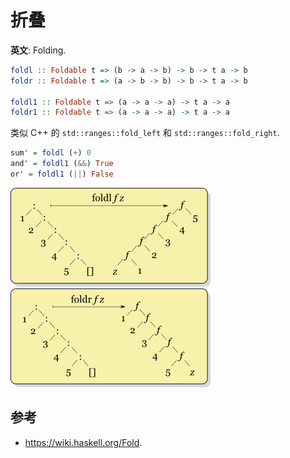 # 折叠

**英文**: Folding.

```hs
foldl :: Foldable t => (b -> a -> b) -> b -> t a -> b
foldr :: Foldable t => (a -> b -> b) -> b -> t a -> b

foldl1 :: Foldable t => (a -> a -> a) -> t a -> a
foldr1 :: Foldable t => (a -> a -> a) -> t a -> a
```

类似 C++ 的 `std::ranges::fold_left` 和 `std::ranges::fold_right`.

```hs
sum' = foldl (+) 0
and' = foldl1 (&&) True
or' = foldl1 (||) False
```

![](assets/Left-fold-transformation.webp)
![](assets/Right-fold-transformation.webp)

## 参考

- <https://wiki.haskell.org/Fold>.
